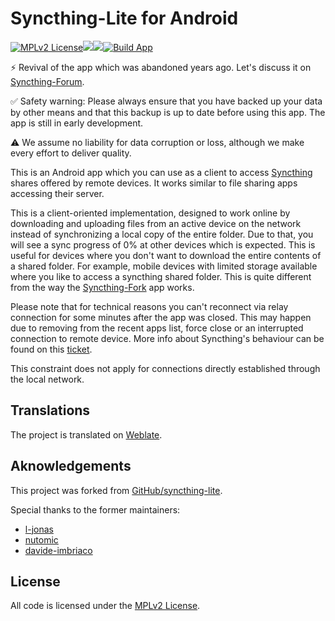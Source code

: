 # Syncthing-Lite for Android

[![MPLv2 License](https://img.shields.io/badge/license-MPLv2-blue.svg?style=flat-square)](https://www.mozilla.org/MPL/2.0/)<a href="https://github.com/Catfriend1/syncthing-lite/releases" alt="GitHub release"><img src="https://img.shields.io/github/release/Catfriend1/syncthing-lite/all.svg" /></a><a href="https://tooomm.github.io/github-release-stats/?username=Catfriend1&repository=syncthing-lite" alt="GitHub Stats"><img src="https://img.shields.io/github/downloads/Catfriend1/syncthing-lite/total.svg" /></a>[![Build App](https://github.com/Catfriend1/syncthing-lite/actions/workflows/build-app.yaml/badge.svg)](https://github.com/Catfriend1/syncthing-lite/actions/workflows/build-app.yaml)

⚡ Revival of the app which was abandoned years ago. Let's discuss it on [Syncthing-Forum](https://forum.syncthing.net/).

✅ Safety warning: Please always ensure that you have backed up your data by other means and that this backup is up to date before using this app. The app is still in early development.

⚠️ We assume no liability for data corruption or loss, although we make every effort to deliver quality.

This is an Android app which you can use as a client to access [Syncthing][1] shares offered by remote devices. It works similar to file sharing apps  accessing their server. 

This is a client-oriented implementation, designed to work online by downloading and uploading files from an active device on the network instead of synchronizing a local copy of the entire folder. Due to that, you will see a sync progress of 0% at other devices which is expected. This is useful for devices where you don't want to download the entire contents of a shared folder. For example, mobile devices with limited storage available where you like to access a syncthing shared folder. This is quite different from the way the [Syncthing-Fork][2] app works.

Please note that for technical reasons you can't reconnect via relay connection for some minutes after the app was closed. This may happen due to removing from the recent apps list, force close or an interrupted connection to remote device. More info about Syncthing's behaviour can be found on this [ticket](https://github.com/syncthing/syncthing/issues/5224).

This constraint does not apply for connections directly established through the local network.

## Translations

The project is translated on [Weblate](https://hosted.weblate.org/projects/syncthing/android/catfriend1/lite-stringsxml/).

## Aknowledgements

This project was forked from [GitHub/syncthing-lite](https://github.com/syncthing/syncthing-lite).

Special thanks to the former maintainers:

- [l-jonas](https://github.com/l-jonas)
- [nutomic](https://github.com/nutomic)
- [davide-imbriaco](https://github.com/davide-imbriaco)

## License
All code is licensed under the [MPLv2 License][3].

[1]: https://syncthing.net/
[2]: https://github.com/Catfriend1/syncthing-android
[3]: LICENSE
